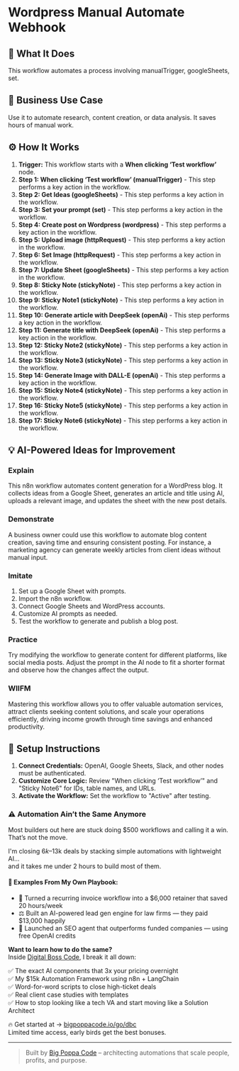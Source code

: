 # Wordpress Manual Automate Webhook

## 🚀 What It Does
This workflow automates a process involving manualTrigger, googleSheets, set.

## 💼 Business Use Case
Use it to automate research, content creation, or data analysis. It saves hours of manual work.

## ⚙️ How It Works
1.  **Trigger:** This workflow starts with a **When clicking ‘Test workflow’** node.
2. **Step 1: When clicking ‘Test workflow’ (manualTrigger)** - This step performs a key action in the workflow.
3. **Step 2: Get Ideas (googleSheets)** - This step performs a key action in the workflow.
4. **Step 3: Set your prompt (set)** - This step performs a key action in the workflow.
5. **Step 4: Create post on Wordpress (wordpress)** - This step performs a key action in the workflow.
6. **Step 5: Upload image (httpRequest)** - This step performs a key action in the workflow.
7. **Step 6: Set Image (httpRequest)** - This step performs a key action in the workflow.
8. **Step 7: Update Sheet (googleSheets)** - This step performs a key action in the workflow.
9. **Step 8: Sticky Note (stickyNote)** - This step performs a key action in the workflow.
10. **Step 9: Sticky Note1 (stickyNote)** - This step performs a key action in the workflow.
11. **Step 10: Generate article with DeepSeek (openAi)** - This step performs a key action in the workflow.
12. **Step 11: Generate title with DeepSeek (openAi)** - This step performs a key action in the workflow.
13. **Step 12: Sticky Note2 (stickyNote)** - This step performs a key action in the workflow.
14. **Step 13: Sticky Note3 (stickyNote)** - This step performs a key action in the workflow.
15. **Step 14: Generate Image with DALL-E (openAi)** - This step performs a key action in the workflow.
16. **Step 15: Sticky Note4 (stickyNote)** - This step performs a key action in the workflow.
17. **Step 16: Sticky Note5 (stickyNote)** - This step performs a key action in the workflow.
18. **Step 17: Sticky Note6 (stickyNote)** - This step performs a key action in the workflow.

## 💡 AI-Powered Ideas for Improvement
### Explain
This n8n workflow automates content generation for a WordPress blog. It collects ideas from a Google Sheet, generates an article and title using AI, uploads a relevant image, and updates the sheet with the new post details.

### Demonstrate
A business owner could use this workflow to automate blog content creation, saving time and ensuring consistent posting. For instance, a marketing agency can generate weekly articles from client ideas without manual input.

### Imitate
1. Set up a Google Sheet with prompts.
2. Import the n8n workflow.
3. Connect Google Sheets and WordPress accounts.
4. Customize AI prompts as needed.
5. Test the workflow to generate and publish a blog post.

### Practice
Try modifying the workflow to generate content for different platforms, like social media posts. Adjust the prompt in the AI node to fit a shorter format and observe how the changes affect the output.

### WIIFM
Mastering this workflow allows you to offer valuable automation services, attract clients seeking content solutions, and scale your operations efficiently, driving income growth through time savings and enhanced productivity.

## 🔧 Setup Instructions
1. **Connect Credentials:** OpenAI, Google Sheets, Slack, and other nodes must be authenticated.
2. **Customize Core Logic:** Review "When clicking ‘Test workflow’" and "Sticky Note6" for IDs, table names, and URLs.
3. **Activate the Workflow:** Set the workflow to "Active" after testing.

### ⚠️ Automation Ain’t the Same Anymore

Most builders out here are stuck doing $500 workflows and calling it a win.  
That’s not the move.  

I'm closing $6k–$13k deals by stacking simple automations with lightweight AI...  
and it takes me under 2 hours to build most of them.

#### 🧠 Examples From My Own Playbook:
- 🔁 Turned a recurring invoice workflow into a $6,000 retainer that saved 20 hours/week  
- ⚖️ Built an AI-powered lead gen engine for law firms — they paid $13,000 happily  
- 🚀 Launched an SEO agent that outperforms funded companies — using free OpenAI credits  

**Want to learn how to do the same?**  
Inside [Digital Boss Code](https://bigpoppacode.io/go/dbc), I break it all down:

✅ The exact AI components that 3x your pricing overnight  
✅ My $15k Automation Framework using n8n + LangChain  
✅ Word-for-word scripts to close high-ticket deals  
✅ Real client case studies with templates  
✅ How to stop looking like a tech VA and start moving like a Solution Architect  

🔥 Get started at → [bigpoppacode.io/go/dbc](https://bigpoppacode.io/go/dbc)  
Limited time access, early birds get the best bonuses.

---
> Built by [Big Poppa Code](https://bigpoppacode.io) – architecting automations that scale people, profits, and purpose.
